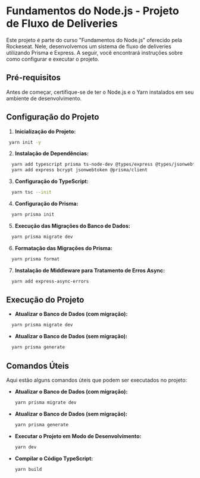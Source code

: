 # Fundamentos do Node.js - Projeto de Fluxo de Deliveries

Este projeto é parte do curso "Fundamentos do Node.js" oferecido pela Rockeseat. Nele, desenvolvemos um sistema de fluxo de deliveries utilizando Prisma e Express. A seguir, você encontrará instruções sobre como configurar e executar o projeto.

## Pré-requisitos

Antes de começar, certifique-se de ter o Node.js e o Yarn instalados em seu ambiente de desenvolvimento.

## Configuração do Projeto

1. **Inicialização do Projeto:**

```bash
 yarn init -y
```

2. **Instalação de Dependências:**

```bash
  yarn add typescript prisma ts-node-dev @types/express @types/jsonwebtoken @types/bcrypt -D
  yarn add express bcrypt jsonwebtoken @prisma/client
```

3. **Configuração do TypeScript:**

```bash
  yarn tsc --init
```

4. **Configuração do Prisma:**

```bash
  yarn prisma init
```

5. **Execução das Migrações do Banco de Dados:**

```bash
  yarn prisma migrate dev
```

6. **Formatação das Migrações do Prisma:**

```bash
  yarn prisma format
```

7. **Instalação de Middleware para Tratamento de Erros Async:**

```bash
  yarn add express-async-errors
```

## Execução do Projeto

- **Atualizar o Banco de Dados (com migração):**

```bash
  yarn prisma migrate dev
```

- **Atualizar o Banco de Dados (sem migração):**

```bash
  yarn prisma generate
```

## Comandos Úteis

Aqui estão alguns comandos úteis que podem ser executados no projeto:

- **Atualizar o Banco de Dados (com migração):**

  ```bash
  yarn prisma migrate dev
  ```

- **Atualizar o Banco de Dados (sem migração):**

  ```bash
  yarn prisma generate
  ```

- **Executar o Projeto em Modo de Desenvolvimento:**

  ```bash
  yarn dev
  ```

- **Compilar o Código TypeScript:**
  ```bash
  yarn build
  ```
